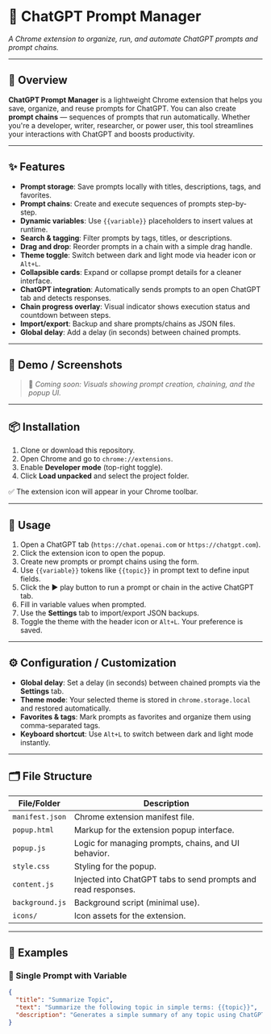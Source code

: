 # 💬 ChatGPT Prompt Manager  
*A Chrome extension to organize, run, and automate ChatGPT prompts and prompt chains.*

---

## 🧠 Overview

**ChatGPT Prompt Manager** is a lightweight Chrome extension that helps you save, organize, and reuse prompts for ChatGPT. You can also create **prompt chains** — sequences of prompts that run automatically. Whether you're a developer, writer, researcher, or power user, this tool streamlines your interactions with ChatGPT and boosts productivity.

---

## ✨ Features

- **Prompt storage**: Save prompts locally with titles, descriptions, tags, and favorites.
- **Prompt chains**: Create and execute sequences of prompts step-by-step.
- **Dynamic variables**: Use `{{variable}}` placeholders to insert values at runtime.
- **Search & tagging**: Filter prompts by tags, titles, or descriptions.
- **Drag and drop**: Reorder prompts in a chain with a simple drag handle.
- **Theme toggle**: Switch between dark and light mode via header icon or `Alt+L`.
- **Collapsible cards**: Expand or collapse prompt details for a cleaner interface.
- **ChatGPT integration**: Automatically sends prompts to an open ChatGPT tab and detects responses.
- **Chain progress overlay**: Visual indicator shows execution status and countdown between steps.
- **Import/export**: Backup and share prompts/chains as JSON files.
- **Global delay**: Add a delay (in seconds) between chained prompts.

---

## 🎥 Demo / Screenshots

> 📸 *Coming soon: Visuals showing prompt creation, chaining, and the popup UI.*

---

## 📦 Installation

1. Clone or download this repository.
2. Open Chrome and go to `chrome://extensions`.
3. Enable **Developer mode** (top-right toggle).
4. Click **Load unpacked** and select the project folder.

✅ The extension icon will appear in your Chrome toolbar.

---

## 🚀 Usage

1. Open a ChatGPT tab (`https://chat.openai.com` or `https://chatgpt.com`).
2. Click the extension icon to open the popup.
3. Create new prompts or prompt chains using the form.
4. Use `{{variable}}` tokens like `{{topic}}` in prompt text to define input fields.
5. Click the ▶️ play button to run a prompt or chain in the active ChatGPT tab.
6. Fill in variable values when prompted.
7. Use the **Settings** tab to import/export JSON backups.
8. Toggle the theme with the header icon or `Alt+L`. Your preference is saved.

---

## ⚙️ Configuration / Customization

- **Global delay**: Set a delay (in seconds) between chained prompts via the **Settings** tab.
- **Theme mode**: Your selected theme is stored in `chrome.storage.local` and restored automatically.
- **Favorites & tags**: Mark prompts as favorites and organize them using comma-separated tags.
- **Keyboard shortcut**: Use `Alt+L` to switch between dark and light mode instantly.

---

## 🗂️ File Structure

| File/Folder        | Description |
|--------------------|-------------|
| `manifest.json`    | Chrome extension manifest file. |
| `popup.html`       | Markup for the extension popup interface. |
| `popup.js`         | Logic for managing prompts, chains, and UI behavior. |
| `style.css`        | Styling for the popup. |
| `content.js`       | Injected into ChatGPT tabs to send prompts and read responses. |
| `background.js`    | Background script (minimal use). |
| `icons/`           | Icon assets for the extension. |

---

## 🧪 Examples

### 🔹 Single Prompt with Variable

```json
{
  "title": "Summarize Topic",
  "text": "Summarize the following topic in simple terms: {{topic}}",
  "description": "Generates a simple summary of any topic using ChatGPT."
}
